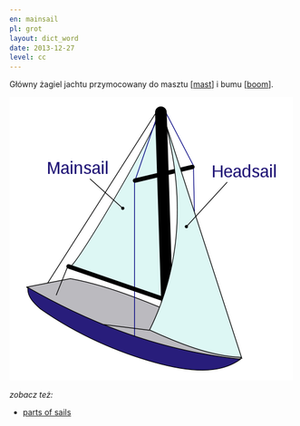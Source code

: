 ```yaml
---
en: mainsail
pl: grot
layout: dict_word
date: 2013-12-27
level: cc
---
```


Główny żagiel jachtu przymocowany do masztu [[mast](/dict/deck/mast.html)] i bumu [[boom](/dict/deck/boom.html)].

![sails](/img/dict/sails.png)

*zobacz też:*

* [parts of sails](/dict/sails/parts-of-sails.html)
